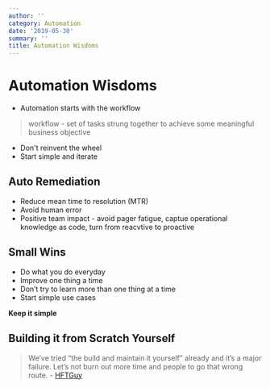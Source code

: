 ```yaml
---
author: ''
category: Automation
date: '2019-05-30'
summary: ''
title: Automation Wisdoms
---
```

# Automation Wisdoms

* Automation starts with the workflow

> workflow - set of tasks strung together to achieve some meaningful business objective

* Don't reinvent the wheel
* Start simple and iterate

## Auto Remediation

* Reduce mean time to resolution (MTR)
* Avoid human error
* Positive team impact - avoid pager fatigue, captue operational knowledge as code, turn from reacvtive to proactive

## Small Wins

* Do what you do everyday
* Improve one thing a time
* Don’t try to learn more than one thing at a time
* Start simple use cases

**Keep it simple**

## Building it from Scratch Yourself

> We’ve tried “the build and maintain it yourself” already and it’s a major failure. Let’s not burn out more time and people to go that wrong route. - [HFTGuy](https://thehftguy.com/2016/04/18/monitoring-in-the-cloud-datadog-vs-server-density-vs-stackdriver-vs-bmc-boundary-vs-newrelic/)


